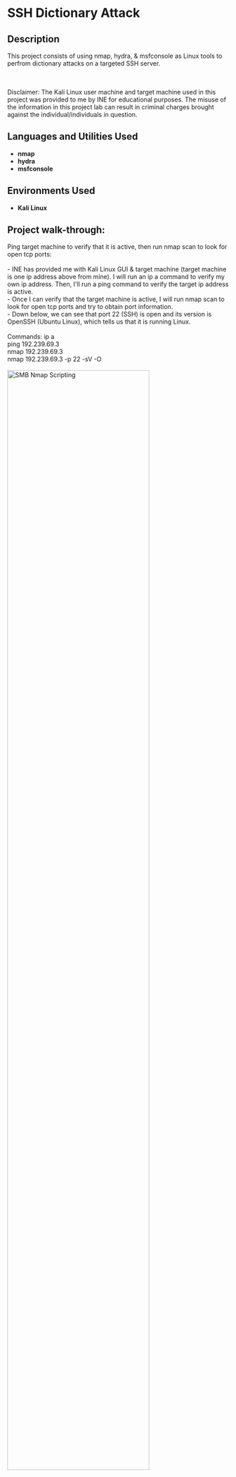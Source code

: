 <h1>SSH Dictionary Attack</h1>


<h2>Description</h2>
This project consists of using nmap, hydra, & msfconsole as Linux tools to perfrom dictionary attacks on a targeted SSH server. 
<br />
<br />
<br />

Disclaimer: The Kali Linux user machine and target machine used in this project was provided to me by INE for educational purposes. The misuse of the information in this project lab can result in criminal charges brought against the individual/individuals in question.
<br />


<h2>Languages and Utilities Used</h2>

- <b>nmap</b>
- <b>hydra</b>
- <b>msfconsole</b>


<h2>Environments Used </h2>

- <b>Kali Linux</b>

<h2>Project walk-through:</h2>

<p align="left">
Ping target machine to verify that it is active, then run nmap scan to look for open tcp ports: <br/>
<br/>
- INE has provided me with Kali Linux GUI & target machine (target machine is one ip address above from mine).  I will run an ip a command to verify my own ip address. Then, I'll run a ping command to verify the target ip address is active.
<br/>
- Once I can verify that the target machine is active, I will run nmap scan to look for open tcp ports and try to obtain port information. 
<br/>
- Down below, we can see that port 22 (SSH) is open and its version is OpenSSH (Ubuntu Linux), which tells us that it is running Linux.
<br/>
<br/>
Commands: ip a
<br/>
ping 192.239.69.3
<br/>
nmap 192.239.69.3
<br/>
nmap 192.239.69.3 -p 22 -sV -O
<br/>
<br/>
<img src="https://i.imgur.com/WAHtHYv.png" height="80%" width="80%" alt="SMB Nmap Scripting" class="center"/>
<br />
<img src="https://i.imgur.com/7f8KtmC.png" height="80%" width="80%" alt="SMB Nmap Scripting" class="center"/>
<br />
<br />
<br />
<br />
<br />
<br />
<br />
Utilize Hydra (Linux tool) to perform a dictionary attack on the target SSH server: <br/>
<br/>
- Hydra is a brute-forcing tool that helps penetration testers and ethical hackers crack the passwords of network services. Hydra can perform rapid dictionary attacks against more than 50 protocols. This includes telnet, SSH, FTP, HTTP, HTTPS, SMB, databases, and several other services.
<br/>
- Below, we can see that I used the Hydra tool to see if I could successfully find a password for a user named "student".
<br/>
- From the results, it looks like the Hydra tool was able to successfully find a valid password for the user "student" by using the rockyou wordlist.
<br/>
<br/>
Commands: gzip -d /usr/share/wordlists/rockyou.txt.gz
<br/>
hydra -l student -P /usr/share/wordlists/rockyou.txt 192.239.69.3 ssh
<br/>
<br/>
<img src="https://i.imgur.com/2BTukDQ.png" height="80%" width="80%" alt="SMB Nmap Scripting" class="center"/>
<br />
<br />
<br />
<br />
<br />
<br />
<br />
Now that we have a valid password for the user "student", test an SSH log in: <br/>
<br/>
- We can see that I was able to successfully log into the SSH server, however it looks like the "student" user cannot really do much in regards with user permissions. 
<br/>
<br/>
Command: ssh student@192.239.69.3
<br/>
<br/>
<img src="https://i.imgur.com/NkUnaRy.png" height="80%" width="80%" alt="SMB Nmap Scripting" class="center"/>
<br />
<br />
<br />
<br />
<br />
<br />
<br />



</p>
